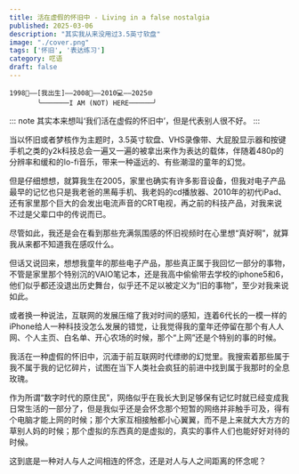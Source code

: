 ```yaml
---
title: 活在虚假的怀旧中 - Living in a false nostalgia
published: 2025-03-06
description: "其实我从来没用过3.5英寸软盘"
image: "./cover.png"
tags: ['怀旧', '表达练习']
category: 呓语
draft: false
---
```


```
1998📼——[我出生]——2008📱——2010💻——2025🌐  
       ╰───────I AM (NOT) HERE──────╯  
```
::: note
其实本来想叫‘我们活在虚假的怀旧中’，但是代表别人很不好。
:::

当以怀旧或者梦核作为主题时，3.5英寸软盘、VHS录像带、大屁股显示器和按键手机之类的y2k科技总会一遍又一遍的被拿出来作为表达的载体，伴随着480p的分辨率和缓和的lo-fi音乐，带来一种遥远的、有些潮湿的童年的幻觉。

但是仔细想想，就算我生在2005，家里也确实有许多影音设备，但我对电子产品最早的记忆也只是我老爸的黑莓手机、我老妈的cd播放器、2010年的初代iPad、还有家里那个巨大的会发出电流声音的CRT电视，再之前的科技产品，对我来说不过是父辈口中的传说而已。

尽管如此，我还是会在看到那些充满氛围感的怀旧视频时在心里想“真好啊”，就算我从来都不知道我在感叹什么。

但话又说回来，想想我童年的那些电子产品，那些真正属于我回忆一部分的事物，不管是家里那个特别沉的VAIO笔记本，还是我高中偷偷带去学校的iphone5和6，他们似乎都还没退出历史舞台，似乎还不足以被定义为“旧的事物”，至少对我来说如此。

或者换一种说法，互联网的发展压缩了我对时间的感知，连着6代长的一模一样的iPhone给人一种科技没怎么发展的错觉，让我觉得我的童年还停留在那个有人人网、个人主页、白名单、开心农场的时候，那个“上网”还是个特别的事的时候。

我活在一种虚假的怀旧中，沉湎于前互联网时代缥缈的幻觉里。我搜索着那些属于我不属于我的记忆碎片，试图在当下人类社会疯狂的前进中找到属于我那时的全息玫瑰。

作为所谓“数字时代的原住民”，网络似乎在我长大到足够保有记忆时就已经变成我日常生活的一部分了，但是我似乎还是会怀念那个短暂的网络并非触手可及，得有个电脑才能上网的时候；那个大家互相接触都小心翼翼，而不是上来就大大方方的草别人妈的时候；那个虚拟的东西真的是虚拟的，真实的事件人们也能好好对待的时候。

这到底是一种对人与人之间相连的怀念，还是对人与人之间距离的怀念呢？
